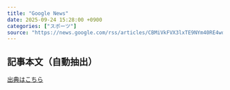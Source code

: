 ```yaml
---
title: "Google News"
date: 2025-09-24 15:28:00 +0900
categories: ["スポーツ"]
source: "https://news.google.com/rss/articles/CBMiVkFVX3lxTE9NYm40RE4wd3dUZ2Rsb2FVT29ySDB4bUdneTZYNENCNTJ5N1ByVUw0VGQ3UFdJTjU1LUg3YnhCMTJ4RnZZT3duVGxDN3N4MEJxQnZlNVBn?oc=5"
---
```


## 記事本文（自動抽出）
<body class="y0K44d EA71Tc" id="readabilityBody"></body>

[出典はこちら](https://news.google.com/rss/articles/CBMiVkFVX3lxTE9NYm40RE4wd3dUZ2Rsb2FVT29ySDB4bUdneTZYNENCNTJ5N1ByVUw0VGQ3UFdJTjU1LUg3YnhCMTJ4RnZZT3duVGxDN3N4MEJxQnZlNVBn?oc=5)
